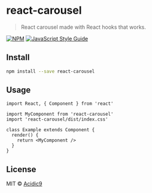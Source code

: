 # react-carousel

> React carousel made with React hooks that works.

[![NPM](https://img.shields.io/npm/v/react-carousel.svg)](https://www.npmjs.com/package/react-carousel) [![JavaScript Style Guide](https://img.shields.io/badge/code_style-standard-brightgreen.svg)](https://standardjs.com)

## Install

```bash
npm install --save react-carousel
```

## Usage

```tsx
import React, { Component } from 'react'

import MyComponent from 'react-carousel'
import 'react-carousel/dist/index.css'

class Example extends Component {
  render() {
    return <MyComponent />
  }
}
```

## License

MIT © [Acidic9](https://github.com/Acidic9)
